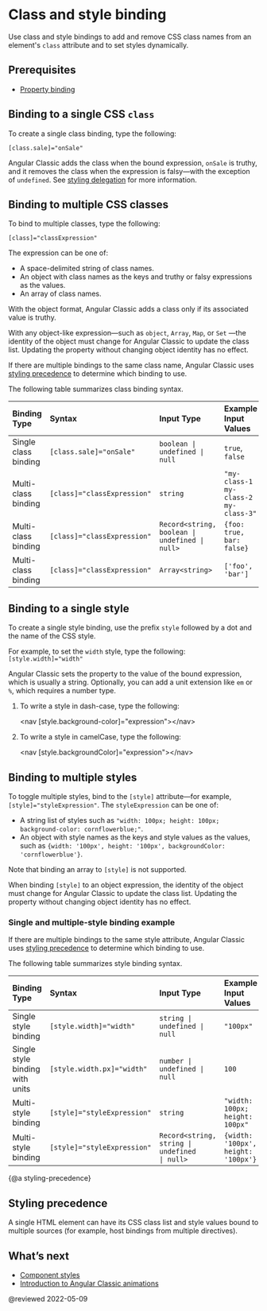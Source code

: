# Class and style binding

Use class and style bindings to add and remove CSS class names from an element's `class` attribute and to set styles dynamically.

## Prerequisites

* [Property binding](guide/property-binding)

## Binding to a single CSS `class`

To create a single class binding, type the following:

`[class.sale]="onSale"`

Angular Classic adds the class when the bound expression, `onSale` is truthy, and it removes the class when the expression is falsy&mdash;with the exception of `undefined`.  See [styling delegation](guide/style-precedence#styling-delegation) for more information.

## Binding to multiple CSS classes

To bind to multiple classes, type the following:

`[class]="classExpression"`

The expression can be one of:

* A space-delimited string of class names.
* An object with class names as the keys and truthy or falsy expressions as the values.
* An array of class names.

With the object format, Angular Classic adds a class only if its associated value is truthy.

<div class="alert is-important">

With any object-like expression&mdash;such as `object`, `Array`, `Map`, or `Set` &mdash;the identity of the object must change for Angular Classic to update the class list.
Updating the property without changing object identity has no effect.

</div>

If there are multiple bindings to the same class name, Angular Classic uses [styling precedence](guide/style-precedence) to determine which binding to use.

The following table summarizes class binding syntax.

| Binding Type         | Syntax                      | Input Type                                                                  | Example Input Values |
|:---                  |:---                         |:---                                                                         |:---                  |
| Single class binding | `[class.sale]="onSale"`     | <code>boolean &verbar; undefined &verbar; null</code>                       | `true`, `false`                      |
| Multi-class binding  | `[class]="classExpression"` | `string`                                                                    | `"my-class-1 my-class-2 my-class-3"` |
| Multi-class binding  | `[class]="classExpression"` | <code>Record&lt;string, boolean &verbar; undefined &verbar; null&gt;</code> | `{foo: true, bar: false}`            |
| Multi-class binding  | `[class]="classExpression"` | <code>Array&lt;string&gt;</code>                                            | `['foo', 'bar']`                     |

## Binding to a single style

To create a single style binding, use the prefix `style` followed by a dot and the name of the CSS style.

For example, to set the `width` style, type the following:  `[style.width]="width"`

Angular Classic sets the property to the value of the bound expression, which is usually a string. Optionally, you can add a unit extension like `em` or `%`, which requires a number type.

1. To write a style in dash-case, type the following:

    <code-example language="html">&lt;nav [style.background-color]="expression"&gt;&lt;/nav&gt;</code-example>

2. To write a style in camelCase, type the following:

    <code-example language="html">&lt;nav [style.backgroundColor]="expression"&gt;&lt;/nav&gt;</code-example>

## Binding to multiple styles

To toggle multiple styles, bind to the `[style]` attribute&mdash;for example, `[style]="styleExpression"`.  The `styleExpression` can be one of:

* A string list of styles such as `"width: 100px; height: 100px; background-color: cornflowerblue;"`.
* An object with style names as the keys and style values as the values, such as `{width: '100px', height: '100px', backgroundColor: 'cornflowerblue'}`.

Note that binding an array to `[style]` is not supported.

<div class="alert is-important">

When binding `[style]` to an object expression, the identity of the object must change for Angular Classic to update the class list.
Updating the property without changing object identity has no effect.

</div>

### Single and multiple-style binding example

<code-example path="attribute-binding/src/app/single-and-multiple-style-binding.component.ts" header="nav-bar.component.ts"></code-example>

If there are multiple bindings to the same style attribute, Angular Classic uses [styling precedence](guide/style-precedence) to determine which binding to use.

The following table summarizes style binding syntax.

| Binding Type                    | Syntax                      | Input Type                                                                 | Example Input Values |
|:---                             |:---                         |:---                                                                        |:---                  |
| Single style binding            | `[style.width]="width"`     | <code>string &verbar; undefined &verbar; null</code>                       | `"100px"`                           |
| Single style binding with units | `[style.width.px]="width"`  | <code>number &verbar; undefined &verbar; null</code>                       | `100`                               |
| Multi-style binding             | `[style]="styleExpression"` | `string`                                                                   | `"width: 100px; height: 100px"`     |
| Multi-style binding             | `[style]="styleExpression"` | <code>Record&lt;string, string &verbar; undefined &verbar; null&gt;</code> | `{width: '100px', height: '100px'}` |

{@a styling-precedence}
## Styling precedence

A single HTML element can have its CSS class list and style values bound to multiple sources (for example, host bindings from multiple directives).

## What’s next

* [Component styles](/guide/component-styles)
* [Introduction to Angular Classic animations](/guide/animations)

@reviewed 2022-05-09
